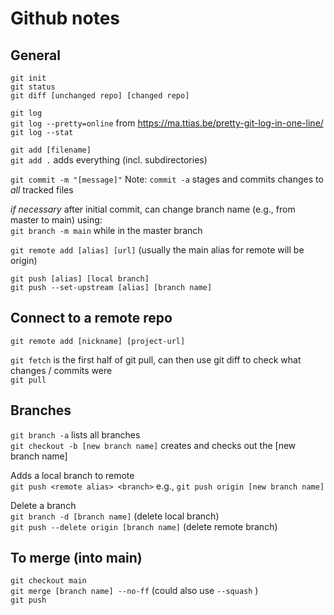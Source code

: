 # Github notes

## General
`git init` \
`git status` \
`git diff [unchanged repo] [changed repo]` 

`git log` \
`git log --pretty=online`  from <https://ma.ttias.be/pretty-git-log-in-one-line/> \
`git log --stat`  

`git add [filename]` \
`git add .`  adds everything (incl. subdirectories) 

`git commit -m "[message]"`  Note:  `commit -a` stages and commits changes to *all* tracked files 

*if necessary* after initial commit, can change branch name (e.g., from master to main) using: \
`git branch -m main` while in the master branch

`git remote add [alias] [url]`  (usually the main alias for remote will be origin)

`git push [alias] [local branch]` \
`git push --set-upstream [alias] [branch name]`




## Connect to a remote repo
`git remote add [nickname] [project-url]`

`git fetch` is the first half of git pull, can then use git diff to check what changes / commits were \
`git pull`



## Branches
`git branch -a` lists all branches \
`git checkout -b [new branch name]` creates and checks out the [new branch name]

Adds a local branch to remote \
`git push <remote alias> <branch>` e.g., `git push origin [new branch name]`

Delete a branch \
`git branch -d [branch name]`  (delete local branch)\
`git push --delete origin [branch name]`  (delete remote branch)



## To merge (into main)
`git checkout main`\
`git merge [branch name] --no-ff` (could also use ` --squash ` ) \
`git push`


